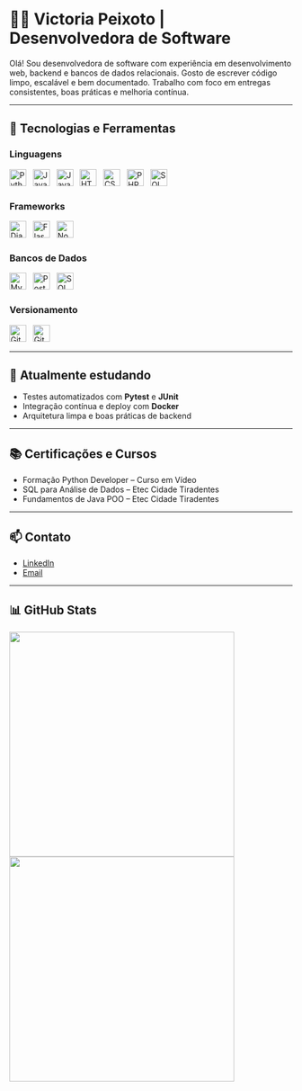 # 👩‍💻 Victoria Peixoto | Desenvolvedora de Software

Olá! Sou desenvolvedora de software com experiência em desenvolvimento web, backend e bancos de dados relacionais. Gosto de escrever código limpo, escalável e bem documentado. Trabalho com foco em entregas consistentes, boas práticas e melhoria contínua.

---

## 💼 Tecnologias e Ferramentas

### Linguagens  
<img src="https://cdn.jsdelivr.net/gh/devicons/devicon/icons/python/python-original.svg" width="30" alt="Python" /> &nbsp;
<img src="https://cdn.jsdelivr.net/gh/devicons/devicon/icons/java/java-original.svg" width="30" alt="Java" /> &nbsp;
<img src="https://cdn.jsdelivr.net/gh/devicons/devicon/icons/javascript/javascript-original.svg" width="30" alt="JavaScript" /> &nbsp;
<img src="https://cdn.jsdelivr.net/gh/devicons/devicon/icons/html5/html5-original.svg" width="30" alt="HTML5" /> &nbsp;
<img src="https://cdn.jsdelivr.net/gh/devicons/devicon/icons/css3/css3-original.svg" width="30" alt="CSS3" /> &nbsp;
<img src="https://cdn.jsdelivr.net/gh/devicons/devicon/icons/php/php-original.svg" width="30" alt="PHP" /> &nbsp;
<img src="https://cdn.jsdelivr.net/gh/devicons/devicon/icons/sqlite/sqlite-original.svg" width="30" alt="SQL" />

### Frameworks  
<img src="https://cdn.jsdelivr.net/gh/devicons/devicon/icons/django/django-plain.svg" width="30" alt="Django" /> &nbsp;
<img src="https://cdn.jsdelivr.net/gh/devicons/devicon/icons/flask/flask-original.svg" width="30" alt="Flask" /> &nbsp;
<img src="https://cdn.jsdelivr.net/gh/devicons/devicon/icons/nodejs/nodejs-original.svg" width="30" alt="Node.js" />

### Bancos de Dados  
<img src="https://cdn.jsdelivr.net/gh/devicons/devicon/icons/mysql/mysql-original.svg" width="30" alt="MySQL" /> &nbsp;
<img src="https://cdn.jsdelivr.net/gh/devicons/devicon/icons/postgresql/postgresql-original.svg" width="30" alt="PostgreSQL" /> &nbsp;
<img src="https://cdn.jsdelivr.net/gh/devicons/devicon/icons/microsoftsqlserver/microsoftsqlserver-plain.svg" width="30" alt="SQL Server" />

### Versionamento  
<img src="https://cdn.jsdelivr.net/gh/devicons/devicon/icons/git/git-original.svg" width="30" alt="Git" /> &nbsp;
<img src="https://cdn.jsdelivr.net/gh/devicons/devicon/icons/github/github-original.svg" width="30" alt="GitHub" />

---

## 🌱 Atualmente estudando

- Testes automatizados com **Pytest** e **JUnit**  
- Integração contínua e deploy com **Docker**  
- Arquitetura limpa e boas práticas de backend

---

## 📚 Certificações e Cursos

- Formação Python Developer – Curso em Vídeo  
- SQL para Análise de Dados – Etec Cidade Tiradentes  
- Fundamentos de Java POO – Etec Cidade Tiradentes  

---

## 📫 Contato

- [LinkedIn](https://www.linkedin.com/in/victoria-peixoto-de-oliveira-154970356/)  
- [Email](mailto:galaxy.o.peixoto@gmail.com)  

---

## 📊 GitHub Stats

<img src="https://github-readme-stats.vercel.app/api?username=vickyAqui&show_icons=true&theme=rose_pine&hide_rank=true" width="400" />

<br />

<img src="https://github-readme-stats.vercel.app/api/top-langs/?username=vickyAqui&layout=compact&theme=rose_pine" width="400" />

<br clear="both" />
